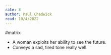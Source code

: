 ```yaml
---
rate: 8
author: Paul Chadwick
read: 10/4/2022
---
```


#matrix 

- A woman exploits her ability to see the future.
- Conveys a sad, tired tone really well.